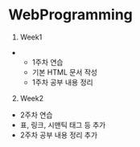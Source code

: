 # WebProgramming

1. Week1
-
  - 1주차 연습
  - 기본 HTML 문서 작성
  - 1주차 공부 내용 정리
2. Week2
  - 2주차 연습
  - 표, 링크, 시맨틱 태그 등 추가
  - 2주차 공부 내용 정리 추가
